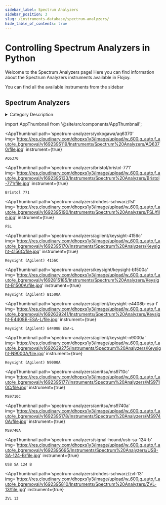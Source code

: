 ```yaml
--- 
sidebar_label: Spectrum Analyzers
sidebar_position: 3
slug: /instruments-database/spectrum-analyzers/
hide_table_of_contents: true
---
```


# Controlling Spectrum Analyzers in Python

Welcome to the Spectrum Analyzers page! Here you can find information about the Spectrum Analyzers instruments available in Flojoy.

You can find all the available instruments from the sidebar


## Spectrum Analyzers 

<details> 
<summary>Category Description</summary> 
A spectrum analyzer measures the magnitude of an input signal versus frequency within the full frequency range of the instrument. The primary use is to measure the power of the spectrum of known and unknown signals. 
</details> 

<!-- Custom component -->
import AppThumbnail from '@site/src/components/AppThumbnail';

<div className="flex flex-wrap">

<AppThumbnail 
    path='spectrum-analyzers/yokogawa/aq6370'
    img='https://res.cloudinary.com/dhopxs1y3/image/upload/w_600,q_auto,f_auto/e_bgremoval/v1692395119/Instruments/Spectrum%20Analyzers/AQ6370/file.jpg'
    instrument={true}
>
    AQ6370
</AppThumbnail>

<AppThumbnail 
    path='spectrum-analyzers/bristol/bristol-771'
    img='https://res.cloudinary.com/dhopxs1y3/image/upload/w_600,q_auto,f_auto/e_bgremoval/v1692395133/Instruments/Spectrum%20Analyzers/Bristol-771/file.jpg'
    instrument={true}
>
    Bristol 771
</AppThumbnail>

<AppThumbnail 
    path='spectrum-analyzers/rohdes-schwarz/fsl'
    img='https://res.cloudinary.com/dhopxs1y3/image/upload/w_600,q_auto,f_auto/e_bgremoval/v1692395190/Instruments/Spectrum%20Analyzers/FSL/file.jpg'
    instrument={true}
>
    FSL
</AppThumbnail>

<AppThumbnail 
    path='spectrum-analyzers/agilent/keysight-4156c'
    img='https://res.cloudinary.com/dhopxs1y3/image/upload/w_600,q_auto,f_auto/e_bgremoval/v1692395170/Instruments/Spectrum%20Analyzers/Keysight-4156C/file.jpg'
    instrument={true}
>
    Keysight (Agilent) 4156C
</AppThumbnail>

<AppThumbnail 
    path='spectrum-analyzers/keysight/keysight-b1500a'
    img='https://res.cloudinary.com/dhopxs1y3/image/upload/w_600,q_auto,f_auto/e_bgremoval/v1692815185/Instruments/Spectrum%20Analyzers/Keysight-B1500A/file.jpg'
    instrument={true}
>
    Keysight (Agilent) B1500A
</AppThumbnail>

<AppThumbnail 
    path='spectrum-analyzers/agilent/keysight-e4408b-esa-l'
    img='https://res.cloudinary.com/dhopxs1y3/image/upload/w_600,q_auto,f_auto/e_bgremoval/v1692639241/Instruments/Spectrum%20Analyzers/Keysight-E4408B-ESA-L/file.jpg'
    instrument={true}
>
    Keysight (Agilent) E4408B ESA-L
</AppThumbnail>

<AppThumbnail 
    path='spectrum-analyzers/agilent/keysight-n9000a'
    img='https://res.cloudinary.com/dhopxs1y3/image/upload/w_600,q_auto,f_auto/e_bgremoval/v1692639275/Instruments/Spectrum%20Analyzers/Keysight-N9000A/file.jpg'
    instrument={true}
>
    Keysight (Agilent) N9000A
</AppThumbnail>

<AppThumbnail 
    path='spectrum-analyzers/anritsu/ms9710c'
    img='https://res.cloudinary.com/dhopxs1y3/image/upload/w_600,q_auto,f_auto/e_bgremoval/v1692395177/Instruments/Spectrum%20Analyzers/MS9710C/file.jpg'
    instrument={true}
>
    MS9710C
</AppThumbnail>

<AppThumbnail 
    path='spectrum-analyzers/anritsu/ms9740a'
    img='https://res.cloudinary.com/dhopxs1y3/image/upload/w_600,q_auto,f_auto/e_bgremoval/v1692395178/Instruments/Spectrum%20Analyzers/MS9740A/file.jpg'
    instrument={true}
>
    MS9740A
</AppThumbnail>

<AppThumbnail 
    path='spectrum-analyzers/signal-hound/usb-sa-124-b'
    img='https://res.cloudinary.com/dhopxs1y3/image/upload/w_600,q_auto,f_auto/e_bgremoval/v1692395695/Instruments/Spectrum%20Analyzers/USB-SA-124-B/file.jpg'
    instrument={true}
>
    USB SA 124 B
</AppThumbnail>

<AppThumbnail 
    path='spectrum-analyzers/rohdes-schwarz/zvl-13'
    img='https://res.cloudinary.com/dhopxs1y3/image/upload/w_600,q_auto,f_auto/e_bgremoval/v1692395810/Instruments/Spectrum%20Analyzers/ZVL-13/file.jpg'
    instrument={true}
>
    ZVL 13
</AppThumbnail>
</div>